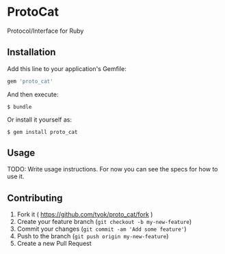 # ProtoCat

Protocol/Interface for Ruby

## Installation

Add this line to your application's Gemfile:

```ruby
gem 'proto_cat'
```

And then execute:

    $ bundle

Or install it yourself as:

    $ gem install proto_cat

## Usage

TODO: Write usage instructions. For now you can see the specs for how to use it.

## Contributing

1. Fork it ( https://github.com/tyok/proto_cat/fork )
2. Create your feature branch (`git checkout -b my-new-feature`)
3. Commit your changes (`git commit -am 'Add some feature'`)
4. Push to the branch (`git push origin my-new-feature`)
5. Create a new Pull Request
